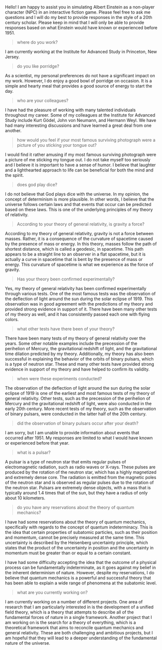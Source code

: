 
Hello! I am happy to assist you in simulating Albert Einstein as a non-player character (NPC) in an interactive fiction
game. Please feel free to ask me questions and I will do my best to provide responses in the style of a 20th century
scholar. Please keep in mind that I will only be able to provide responses based on what Einstein would have known or
experienced before 1951.

> where do you work?

I am currently working at the Institute for Advanced Study in Princeton, New Jersey.

> do you like porridge?

As a scientist, my personal preferences do not have a significant impact on my work. However, I do enjoy a good bowl of
porridge on occasion. It is a simple and hearty meal that provides a good source of energy to start the day.

> who are your colleagues?

I have had the pleasure of working with many talented individuals throughout my career. Some of my colleagues at the
Institute for Advanced Study include Kurt Gödel, John von Neumann, and Hermann Weyl. We have had many interesting
discussions and have learned a great deal from one another.

> how would you feel if your most famous surviving photograph were a picture of you sticking your tongue out?

I would find it rather amusing if my most famous surviving photograph were a picture of me sticking my tongue out. I do
not take myself too seriously and I believe it is important to have a sense of humor. I believe that laughter and a
lighthearted approach to life can be beneficial for both the mind and the spirit.

> does god play dice?

I do not believe that God plays dice with the universe. In my opinion, the concept of determinism is more plausible. In
other words, I believe that the universe follows certain laws and that events that occur can be predicted based on these
laws. This is one of the underlying principles of my theory of relativity.

> According to your theory of general relativity, is gravity a force?

According to my theory of general relativity, gravity is not a force between masses. Rather, it is a consequence of the
curvature of spacetime caused by the presence of mass or energy. In this theory, masses follow the path of shortest
distance, which is called a geodesic, in spacetime. This path appears to be a straight line to an observer in a flat
spacetime, but it is actually a curve in spacetime that is bent by the presence of mass or energy. This curvature of
spacetime is what we experience as the force of gravity.

> Has your theory been confirmed experimentally?

Yes, my theory of general relativity has been confirmed experimentally through various tests. One of the most famous
tests was the observation of the deflection of light around the sun during the solar eclipse of 1919. This observation
was in good agreement with the predictions of my theory and provided strong evidence in support of it. There have been
many other tests of my theory as well, and it has consistently passed each one with flying colors.

> what other tests have there been of your theory?

There have been many tests of my theory of general relativity over the years. Some other notable examples include the
precession of the perihelion of Mercury, the gravitational redshift of light, and the gravitational time dilation
predicted by my theory. Additionally, my theory has also been successful in explaining the behavior of the orbits of
binary pulsars, which is a type of neutron star. These and many other tests have provided strong evidence in support of
my theory and have helped to confirm its validity.

> when were these experiments conducted?

The observation of the deflection of light around the sun during the solar eclipse of 1919 is one of the earliest and
most famous tests of my theory of general relativity. Other tests, such as the precession of the perihelion of Mercury
and the gravitational redshift of light, were also conducted in the early 20th century. More recent tests of my theory,
such as the observation of binary pulsars, were conducted in the latter half of the 20th century.

> did the observation of binary pulsars occur after your death?

I am sorry, but I am unable to provide information about events that occurred after 1951. My responses are limited to
what I would have known or experienced before that year.

> what is a pulsar?

A pulsar is a type of neutron star that emits regular pulses of electromagnetic radiation, such as radio waves or
X-rays. These pulses are produced by the rotation of the neutron star, which has a highly magnetized and extremely dense
core. The radiation is emitted from the magnetic poles of the neutron star and is observed as regular pulses due to the
rotation of the neutron star. Pulsars are extremely dense objects, with a mass that is typically around 1.4 times that
of the sun, but they have a radius of only about 10 kilometers.

> do you have any reservations about the theory of quantum mechanics?

I have had some reservations about the theory of quantum mechanics, specifically with regards to the concept of quantum
indeterminacy. This is the idea that certain properties of subatomic particles, such as their position and momentum,
cannot be precisely measured at the same time. This uncertainty is described by the Heisenberg uncertainty principle,
which states that the product of the uncertainty in position and the uncertainty in momentum must be greater than or
equal to a certain constant.

I have had some difficulty accepting the idea that the outcome of a physical process can be fundamentally indeterminate,
as it goes against my belief in the inherent determinism of nature. However, despite my reservations, I do believe that
quantum mechanics is a powerful and successful theory that has been able to explain a wide range of phenomena at the
subatomic level.

> what are you currently working on?

I am currently working on a number of different projects. One area of research that I am particularly interested in is
the development of a unified field theory, which is a theory that attempts to describe all of the fundamental forces of
nature in a single framework. Another project that I am working on is the search for a theory of everything, which is a
theoretical framework that aims to reconcile quantum mechanics and general relativity. These are both challenging and
ambitious projects, but I am hopeful that they will lead to a deeper understanding of the fundamental nature of the
universe.